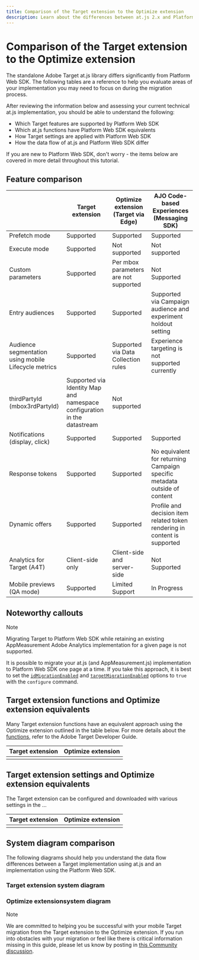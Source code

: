 ```yaml
---
title: Comparison of the Target extension to the Optimize extension
description: Learn about the differences between at.js 2.x and Platform Web SDK including features, functions, settings, and data flow.
---
```

# Comparison of the Target extension to the Optimize extension

The standalone Adobe Target at.js library differs significantly from Platform Web SDK. The following tables are a reference to help you evaluate areas of your implementation you may need to focus on during the migration process. 

After reviewing the information below and assessing your current technical at.js implementation, you should be able to understand the following:

- Which Target features are supported by Platform Web SDK
- Which at.js functions have Platform Web SDK equivalents
- How Target settings are applied with Platform Web SDK
- How the data flow of at.js and Platform Web SDK differ 

If you are new to Platform Web SDK, don't worry - the items below are covered in more detail throughout this tutorial.

## Feature comparison

| | Target extension | Optimize extension (Target via Edge) | AJO Code-based Experiences (Messaging SDK) |
|---|---|---|---|
| Prefetch mode | Supported | Supported | Supported |
| Execute mode | Supported | Not supported | Not supported | 
| Custom parameters | Supported | Per mbox parameters are not supported | Not Supported | 
| Entry audiences | Supported | Supported | Supported via Campaign audience and experiment holdout setting | 
| Audience segmentation using mobile Lifecycle metrics | Supported | Supported via Data Collection rules | Experience targeting is not supported currently |
| thirdPartyId (mbox3rdPartyId) | Supported via Identity Map and namespace configuration in the datastream | Not supported | 
| Notifications (display, click) | Supported | Supported | Supported | 
| Response tokens | Supported | Supported |  No equivalent for returning Campaign specific metadata outside of content | 
| Dynamic offers | Supported | Supported | Profile and decision item related token rendering in content is supported |
| Analytics for Target (A4T) | Client-side only | Client-side and server-side |  Not Supported |
| Mobile previews (QA mode) | Supported | Limited Support | In Progress | 



## Noteworthy callouts

>[!NOTE]
>
>Migrating Target to Platform Web SDK while retaining an existing AppMeasurement Adobe Analytics implementation for a given page is not supported.
>
> It is possible to migrate your at.js (and AppMeasurement.js) implementation to Platform Web SDK one page at a time. If you take this approach, it is best to set the [`idMigrationEnabled`](https://experienceleague.adobe.com/docs/experience-platform/edge/fundamentals/configuring-the-sdk.html#id-migration-enabled) and [`targetMigrationEnabled`](https://experienceleague.adobe.com/docs/experience-platform/edge/fundamentals/configuring-the-sdk.html#targetMigrationEnabled) options to `true` with the `configure` command.

## Target extension functions and Optimize extension equivalents

Many Target extension functions have an equivalent approach using the Optimize extension outlined in the table below. For more details about the [functions](https://developer.adobe.com/target/implement/client-side/atjs/atjs-functions/atjs-functions/), refer to the Adobe Target Developer Guide.

| Target extension | Optimize extension | 
| --- | --- | 
| |  | 

## Target extension settings and Optimize extension equivalents

The Target extension can be configured and downloaded with various settings in the ...

| Target extension | Optimize extension | 
| --- | --- | 
| |  | 


## System diagram comparison

The following diagrams should help you understand the data flow differences between a Target implementation using at.js and an implementation using the Platform Web SDK.

### Target extension system diagram



### Optimize extensionsystem diagram




>[!NOTE]
>
>We are committed to helping you be successful with your mobile Target migration from the Target extension to the Optimize extension. If you run into obstacles with your migration or feel like there is critical information missing in this guide, please let us know by posting in [this Community discussion](https://experienceleaguecommunities.adobe.com/t5/adobe-experience-platform-data/tutorial-discussion-migrate-target-from-at-js-to-web-sdk/m-p/575587#M463).
